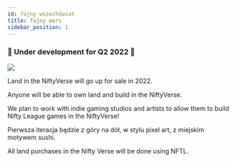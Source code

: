 ```yaml
---
id: fajny wszechświat
title: fajny wers
sidebar_position: 1
---
```


### 🚧 Under development for Q2 2022 🚧

![](/img/niftyverse-snarfy.gif)

Land in the NiftyVerse will go up for sale in 2022.

Anyone will be able to own land and build in the NiftyVerse.

We plan to work with indie gaming studios and artists to allow them to build Nifty League games in the NiftyVerse!

Pierwsza iteracja będzie z góry na dół, w stylu pixel art, z miejskim motywem sushi.

All land purchases in the Nifty Verse will be done using NFTL.
